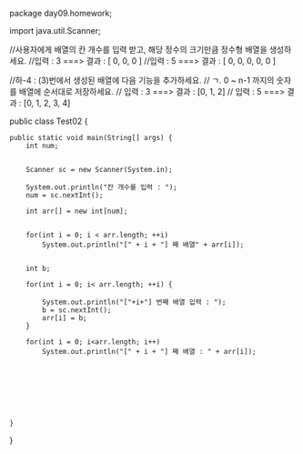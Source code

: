package day09.homework;

import java.util.Scanner;

//사용자에게 배열의 칸 개수를 입력 받고, 해당 정수의 크기만큼 정수형 배열을 생성하세요.
//입력 : 3  ===> 결과 : [ 0, 0, 0 ] 
//입력 : 5  ===> 결과 : [ 0, 0, 0, 0, 0 ] 


//하-4 : (3)번에서 생성된 배열에 다음 기능을 추가하세요.
//	ㄱ. 0 ~ n-1 까지의 숫자를 배열에 순서대로 저장하세요.
//		입력 : 3  ===> 결과 : [0, 1, 2]
//		입력 : 5  ===> 결과 : [0, 1, 2, 3, 4]

public class Test02 {
	
	public static void main(String[] args) {
		int num;
		
		
		Scanner sc = new Scanner(System.in);
		
		System.out.println("칸 개수를 입력 : ");
		num = sc.nextInt();
		
		int arr[] = new int[num];
		
		
		for(int i = 0; i < arr.length; ++i)
			System.out.println("[" + i + "] 째 배열" + arr[i]);
		
		
		int b;
		
		for(int i = 0; i< arr.length; ++i) {
			
			System.out.println("["+i+"] 번째 배열 입력 : ");
			b = sc.nextInt();
			arr[i] = b;
		}
		
		for(int i = 0; i<arr.length; i++)
			System.out.println("[" + i + "] 째 배열 : " + arr[i]);
	
	
		
		
		
		
		
	
	}	
 
}
